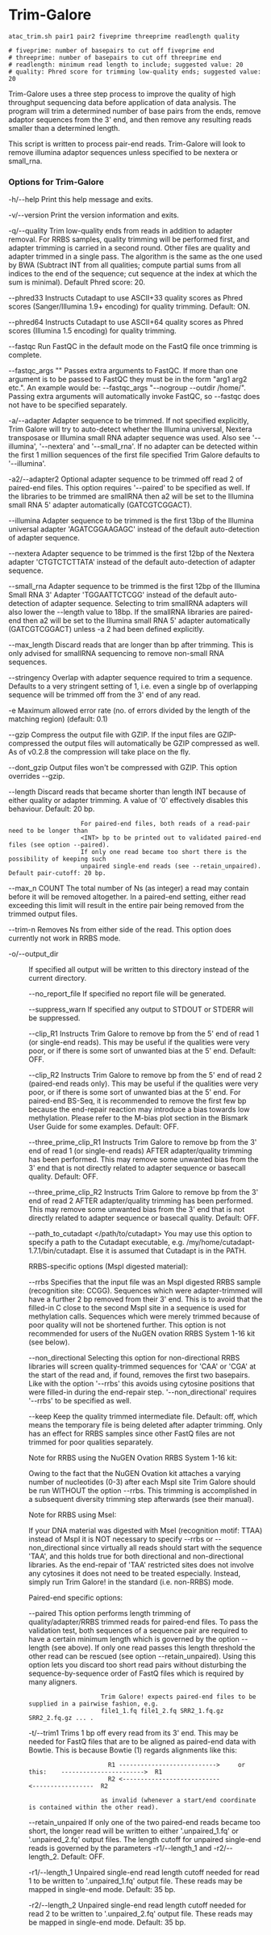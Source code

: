 # Trim-Galore 

```
atac_trim.sh pair1 pair2 fiveprime threeprime readlength quality

# fiveprime: number of basepairs to cut off fiveprime end
# threeprime: number of basepairs to cut off threeprime end
# readlength: minimum read length to include; suggested value: 20
# quality: Phred score for trimming low-quality ends; suggested value: 20
```

Trim-Galore uses a three step process to improve the quality of high throughput sequencing data before application of data analysis. 
The program will trim a determined number of base pairs from the ends, remove adaptor sequences from the 3' end, and then remove any resulting reads smaller than a determined length.

This script is written to process pair-end reads. 
Trim-Galore will look to remove illumina adaptor sequences unless specified to be nextera or small_rna.

### Options for Trim-Galore
-h/--help               Print this help message and exits.

-v/--version            Print the version information and exits.

-q/--quality <INT>      Trim low-quality ends from reads in addition to adapter removal. For
                        RRBS samples, quality trimming will be performed first, and adapter
                        trimming is carried in a second round. Other files are quality and adapter
                        trimmed in a single pass. The algorithm is the same as the one used by BWA
                        (Subtract INT from all qualities; compute partial sums from all indices
                        to the end of the sequence; cut sequence at the index at which the sum is
                        minimal). Default Phred score: 20.

--phred33               Instructs Cutadapt to use ASCII+33 quality scores as Phred scores
                        (Sanger/Illumina 1.9+ encoding) for quality trimming. Default: ON.

--phred64               Instructs Cutadapt to use ASCII+64 quality scores as Phred scores
                        (Illumina 1.5 encoding) for quality trimming.

--fastqc                Run FastQC in the default mode on the FastQ file once trimming is complete.

--fastqc_args "<ARGS>"  Passes extra arguments to FastQC. If more than one argument is to be passed
                        to FastQC they must be in the form "arg1 arg2 etc.". An example would be:
                        --fastqc_args "--nogroup --outdir /home/". Passing extra arguments will
                        automatically invoke FastQC, so --fastqc does not have to be specified
                        separately.

-a/--adapter <STRING>   Adapter sequence to be trimmed. If not specified explicitly, Trim Galore will
                        try to auto-detect whether the Illumina universal, Nextera transposase or Illumina
                        small RNA adapter sequence was used. Also see '--illumina', '--nextera' and
                        '--small_rna'. If no adapter can be detected within the first 1 million sequences
                        of the first file specified Trim Galore defaults to '--illumina'.

-a2/--adapter2 <STRING> Optional adapter sequence to be trimmed off read 2 of paired-end files. This
                        option requires '--paired' to be specified as well. If the libraries to be trimmed
                        are smallRNA then a2 will be set to the Illumina small RNA 5' adapter automatically
                        (GATCGTCGGACT).

--illumina              Adapter sequence to be trimmed is the first 13bp of the Illumina universal adapter
                        'AGATCGGAAGAGC' instead of the default auto-detection of adapter sequence.

--nextera               Adapter sequence to be trimmed is the first 12bp of the Nextera adapter
                        'CTGTCTCTTATA' instead of the default auto-detection of adapter sequence.

--small_rna             Adapter sequence to be trimmed is the first 12bp of the Illumina Small RNA 3' Adapter
                        'TGGAATTCTCGG' instead of the default auto-detection of adapter sequence. Selecting
                        to trim smallRNA adapters will also lower the --length value to 18bp. If the smallRNA
                        libraries are paired-end then a2 will be set to the Illumina small RNA 5' adapter
                        automatically (GATCGTCGGACT) unless -a 2 had been defined explicitly.

--max_length <INT>      Discard reads that are longer than <INT> bp after trimming. This is only advised for
                        smallRNA sequencing to remove non-small RNA sequences.


--stringency <INT>      Overlap with adapter sequence required to trim a sequence. Defaults to a
                        very stringent setting of 1, i.e. even a single bp of overlapping sequence
                        will be trimmed off from the 3' end of any read.

-e <ERROR RATE>         Maximum allowed error rate (no. of errors divided by the length of the matching
                        region) (default: 0.1)

--gzip                  Compress the output file with GZIP. If the input files are GZIP-compressed
                        the output files will automatically be GZIP compressed as well. As of v0.2.8 the
                        compression will take place on the fly.

--dont_gzip             Output files won't be compressed with GZIP. This option overrides --gzip.

--length <INT>          Discard reads that became shorter than length INT because of either
                        quality or adapter trimming. A value of '0' effectively disables
                        this behaviour. Default: 20 bp.

                        For paired-end files, both reads of a read-pair need to be longer than
                        <INT> bp to be printed out to validated paired-end files (see option --paired).
                        If only one read became too short there is the possibility of keeping such
                        unpaired single-end reads (see --retain_unpaired). Default pair-cutoff: 20 bp.

--max_n COUNT           The total number of Ns (as integer) a read may contain before it will be removed altogether.
                        In a paired-end setting, either read exceeding this limit will result in the entire
                        pair being removed from the trimmed output files.

--trim-n                Removes Ns from either side of the read. This option does currently not work in RRBS mode.

-o/--output_dir <DIR>   If specified all output will be written to this directory instead of the current
                        directory.

--no_report_file        If specified no report file will be generated.

--suppress_warn         If specified any output to STDOUT or STDERR will be suppressed.

--clip_R1 <int>         Instructs Trim Galore to remove <int> bp from the 5' end of read 1 (or single-end
                        reads). This may be useful if the qualities were very poor, or if there is some
                        sort of unwanted bias at the 5' end. Default: OFF.

--clip_R2 <int>         Instructs Trim Galore to remove <int> bp from the 5' end of read 2 (paired-end reads
                        only). This may be useful if the qualities were very poor, or if there is some sort
                        of unwanted bias at the 5' end. For paired-end BS-Seq, it is recommended to remove
                        the first few bp because the end-repair reaction may introduce a bias towards low
                        methylation. Please refer to the M-bias plot section in the Bismark User Guide for
                        some examples. Default: OFF.

--three_prime_clip_R1 <int>     Instructs Trim Galore to remove <int> bp from the 3' end of read 1 (or single-end
                        reads) AFTER adapter/quality trimming has been performed. This may remove some unwanted
                        bias from the 3' end that is not directly related to adapter sequence or basecall quality.
                        Default: OFF.

--three_prime_clip_R2 <int>     Instructs Trim Galore to remove <int> bp from the 3' end of read 2 AFTER
                        adapter/quality trimming has been performed. This may remove some unwanted bias from
                        the 3' end that is not directly related to adapter sequence or basecall quality.
                        Default: OFF.

--path_to_cutadapt </path/to/cutadapt>     You may use this option to specify a path to the Cutadapt executable,
                        e.g. /my/home/cutadapt-1.7.1/bin/cutadapt. Else it is assumed that Cutadapt is in
                        the PATH.


RRBS-specific options (MspI digested material):

--rrbs                  Specifies that the input file was an MspI digested RRBS sample (recognition
                        site: CCGG). Sequences which were adapter-trimmed will have a further 2 bp
                        removed from their 3' end. This is to avoid that the filled-in C close to the
                        second MspI site in a sequence is used for methylation calls. Sequences which
                        were merely trimmed because of poor quality will not be shortened further.
                        This option is not recommended for users of the NuGEN ovation RRBS System 1-16
                        kit (see below).

--non_directional       Selecting this option for non-directional RRBS libraries will screen
                        quality-trimmed sequences for 'CAA' or 'CGA' at the start of the read
                        and, if found, removes the first two basepairs. Like with the option
                        '--rrbs' this avoids using cytosine positions that were filled-in
                        during the end-repair step. '--non_directional' requires '--rrbs' to
                        be specified as well.

--keep                  Keep the quality trimmed intermediate file. Default: off, which means
                        the temporary file is being deleted after adapter trimming. Only has
                        an effect for RRBS samples since other FastQ files are not trimmed
                        for poor qualities separately.


Note for RRBS using the NuGEN Ovation RRBS System 1-16 kit:

Owing to the fact that the NuGEN Ovation kit attaches a varying number of nucleotides (0-3) after each MspI
site Trim Galore should be run WITHOUT the option --rrbs. This trimming is accomplished in a subsequent 
diversity trimming step afterwards (see their manual).



Note for RRBS using MseI:

If your DNA material was digested with MseI (recognition motif: TTAA) instead of MspI it is NOT necessary
to specify --rrbs or --non_directional since virtually all reads should start with the sequence
'TAA', and this holds true for both directional and non-directional libraries. As the end-repair of 'TAA'
restricted sites does not involve any cytosines it does not need to be treated especially. Instead, simply
run Trim Galore! in the standard (i.e. non-RRBS) mode.




Paired-end specific options:

--paired                This option performs length trimming of quality/adapter/RRBS trimmed reads for
                        paired-end files. To pass the validation test, both sequences of a sequence pair
                        are required to have a certain minimum length which is governed by the option
                        --length (see above). If only one read passes this length threshold the
                        other read can be rescued (see option --retain_unpaired). Using this option lets
                        you discard too short read pairs without disturbing the sequence-by-sequence order
                        of FastQ files which is required by many aligners.

                        Trim Galore! expects paired-end files to be supplied in a pairwise fashion, e.g.
                        file1_1.fq file1_2.fq SRR2_1.fq.gz SRR2_2.fq.gz ... .

-t/--trim1              Trims 1 bp off every read from its 3' end. This may be needed for FastQ files that
                        are to be aligned as paired-end data with Bowtie. This is because Bowtie (1) regards
                        alignments like this:

                          R1 --------------------------->     or this:    ----------------------->  R1
                          R2 <---------------------------                       <-----------------  R2

                        as invalid (whenever a start/end coordinate is contained within the other read).

--retain_unpaired       If only one of the two paired-end reads became too short, the longer
                        read will be written to either '.unpaired_1.fq' or '.unpaired_2.fq'
                        output files. The length cutoff for unpaired single-end reads is
                        governed by the parameters -r1/--length_1 and -r2/--length_2. Default: OFF.

-r1/--length_1 <INT>    Unpaired single-end read length cutoff needed for read 1 to be written to
                        '.unpaired_1.fq' output file. These reads may be mapped in single-end mode.
                        Default: 35 bp.

-r2/--length_2 <INT>    Unpaired single-end read length cutoff needed for read 2 to be written to
                        '.unpaired_2.fq' output file. These reads may be mapped in single-end mode.
                        Default: 35 bp.
